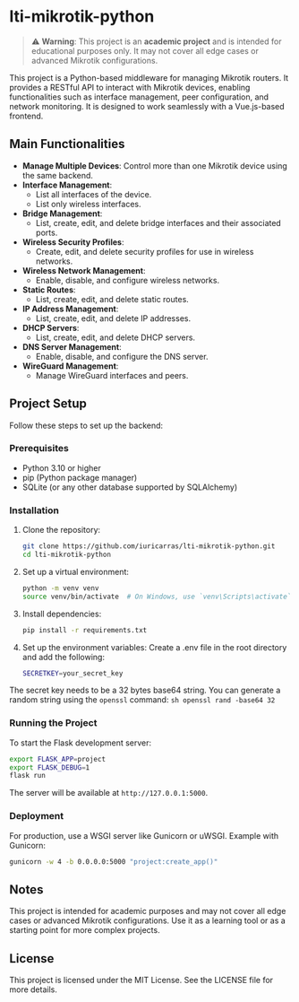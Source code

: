 # lti-mikrotik-python

> ⚠️ **Warning**: This project is an **academic project** and is intended for educational purposes only. It may not cover all edge cases or advanced Mikrotik configurations.

This project is a Python-based middleware for managing Mikrotik routers. It provides a RESTful API to interact with Mikrotik devices, enabling functionalities such as interface management, peer configuration, and network monitoring. It is designed to work seamlessly with a Vue.js-based frontend.

## Main Functionalities

- **Manage Multiple Devices**: Control more than one Mikrotik device using the same backend.
- **Interface Management**:
  - List all interfaces of the device.
  - List only wireless interfaces.
- **Bridge Management**:
  - List, create, edit, and delete bridge interfaces and their associated ports.
- **Wireless Security Profiles**:
  - Create, edit, and delete security profiles for use in wireless networks.
- **Wireless Network Management**:
  - Enable, disable, and configure wireless networks.
- **Static Routes**:
  - List, create, edit, and delete static routes.
- **IP Address Management**:
  - List, create, edit, and delete IP addresses.
- **DHCP Servers**:
  - List, create, edit, and delete DHCP servers.
- **DNS Server Management**:
  - Enable, disable, and configure the DNS server.
- **WireGuard Management**:
  - Manage WireGuard interfaces and peers.

## Project Setup

Follow these steps to set up the backend:

### Prerequisites

- Python 3.10 or higher
- pip (Python package manager)
- SQLite (or any other database supported by SQLAlchemy)

### Installation

1. Clone the repository:
   ```sh
   git clone https://github.com/iuricarras/lti-mikrotik-python.git
   cd lti-mikrotik-python
   ```
2. Set up a virtual environment:  
    ```sh
    python -m venv venv
    source venv/bin/activate  # On Windows, use `venv\Scripts\activate`
    ```

3. Install dependencies:
    ```sh
    pip install -r requirements.txt
    ```

4. Set up the environment variables: Create a .env file in the root directory and add the following: 
    ```sh
    SECRETKEY=your_secret_key
    ```
The secret key needs to be a 32 bytes base64 string. You can generate a random string using the `openssl` command:
    ```sh
    openssl rand -base64 32
    ```

### Running the Project
To start the Flask development server:
```sh
export FLASK_APP=project
export FLASK_DEBUG=1
flask run
```
The server will be available at `http://127.0.0.1:5000`.

### Deployment
For production, use a WSGI server like Gunicorn or uWSGI. Example with Gunicorn:
```sh
gunicorn -w 4 -b 0.0.0.0:5000 "project:create_app()"
```

## Notes
This project is intended for academic purposes and may not cover all edge cases or advanced Mikrotik configurations. Use it as a learning tool or as a starting point for more complex projects.

## License
This project is licensed under the MIT License. See the LICENSE file for more details. 